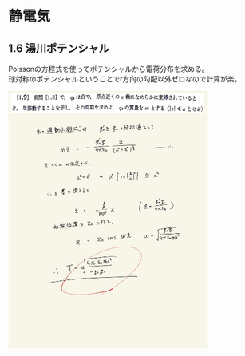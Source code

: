 <script type="text/javascript" async src="https://cdnjs.cloudflare.com/ajax/libs/mathjax/2.7.7/MathJax.js?config=TeX-MML-AM_CHTML">

</script>

<script type="text/x-mathjax-config">
 MathJax.Hub.Config({
 tex2jax: {
 inlineMath: [['$', '$'] ],
 displayMath: [ ['$$','$$'], ["\\[","\\]"] ]
 }
 });
</script>

# 静電気
## 1.6 湯川ポテンシャル

Poissonの方程式を使ってポテンシャルから電荷分布を求める。
<br>
球対称のポテンシャルということでr方向の勾配以外ゼロなので計算が楽。
<br>


<img width="400" alt="electromagnetism-16" src="./images/se-9/Electromagnetism-16.jpg">